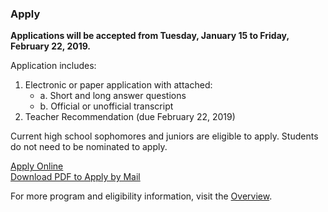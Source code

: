 ### Apply

<strong> Applications will be accepted from Tuesday, January 15 to Friday, February 22, 2019. </strong> 

Application includes:

1. Electronic or paper application with attached:
    - a. Short and long answer questions
    - b. Official or unofficial transcript
2. Teacher Recommendation (due February 22, 2019)

Current high school sophomores and juniors are eligible to apply. Students do not need to be nominated to apply.

<!-- Inserts the Application button -->
<div class="center-align bottom-appeal">
  <a href="https://fs29.formsite.com/Gd7elL/sgeaffeme8/index.html" class="waves-effect waves-default btn white grey-text text-darken-4">Apply Online</a>
</div>
<div class="center-align bottom-appeal">
  <a href="https://drive.google.com/file/d/170q6uwcV_XcME0gjmyM88nv_vVxQLGaZ/view" class="waves-effect waves-default btn white grey-text text-darken-4">Download PDF to Apply by Mail</a>
</div>


For more program and eligibility information, visit the [Overview](../overview.html).
